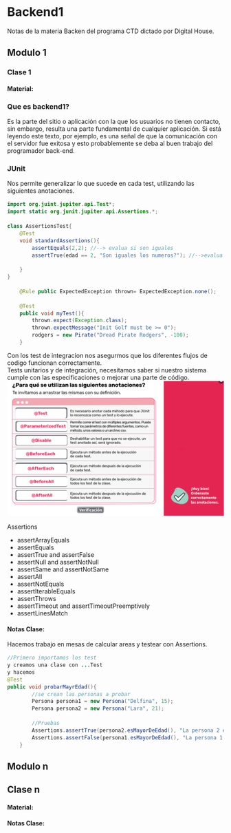 # Backend1
Notas de la materia Backen del programa CTD dictado por Digital House.

## Modulo 1

### Clase 1
#### Material:</br>
<h3>Que es backend1?</h3>
Es la parte del sitio o aplicación con la que los usuarios no tienen contacto, sin embargo, resulta una parte fundamental de cualquier aplicación. Si está leyendo este texto, por ejemplo, es una señal de que la comunicación con el servidor fue exitosa y esto probablemente se deba al buen trabajo del programador back-end.

<h3>JUnit</h3>
Nos permite generalizar lo que sucede en cada test, utilizando las siguientes anotaciones.</br>

```java
import org.juint.jupiter.api.Test*;
import static org.junit.jupiter.api.Assertions.*;

class AssertionsTest{
    @Test
    void standardAssertions(){
        assertEquals(2,2); //--> evalua si son iguales
        assertTrue(edad == 2, "Son iguales los numeros?"); //-->evalua si es verdadera la cuestion

    }
}

    @Rule public ExpectedException thrown= ExpectedException.none();

    @Test 
    public void myTest(){
        thrown.expect(Exception.class);
        thrown.expectMessage("Init Golf must be >= 0");
        rodgers = new Pirate("Dread Pirate Rodgers", -100);
    }

```

Con los test de integracion nos asegurmos que los diferentes flujos de codigo funcionan correctamente. </br>
Tests unitarios y de integración, necesitamos saber si nuestro sistema cumple con las especificaciones o mejorar una parte de código.
<img src="./fotos_teoria/Intro_JUnit.png">

Assertions
- assertArrayEquals
- assertEquals
- assertTrue and assertFalse
- assertNull and assertNotNull
- assertSame and assertNotSame
- assertAll
- assertNotEquals
- assertIterableEquals
- assertThrows
- assertTimeout and assertTimeoutPreemptively
- assertLinesMatch
#### Notas Clase:</br>
Hacemos trabajo en mesas de calcular areas y testear con Assertions. 
```java
//Primero importamos los test 
y creamos una clase con ...Test
y hacemos 
@Test 
public void probarMayrEdad(){
        //se crean las personas a probar
        Persona persona1 = new Persona("Delfina", 15);
        Persona persona2 = new Persona("Lara", 21);

        //Pruebas
        Assertions.assertTrue(persona2.esMayorDeEdad(), "La persona 2 es mayor de edad");
        Assertions.assertFalse(persona1.esMayorDeEdad(), "La persona 1 es menor de edad");
    }
```
## Modulo n

## Clase n
#### Material:</br>

#### Notas Clase:</br>
